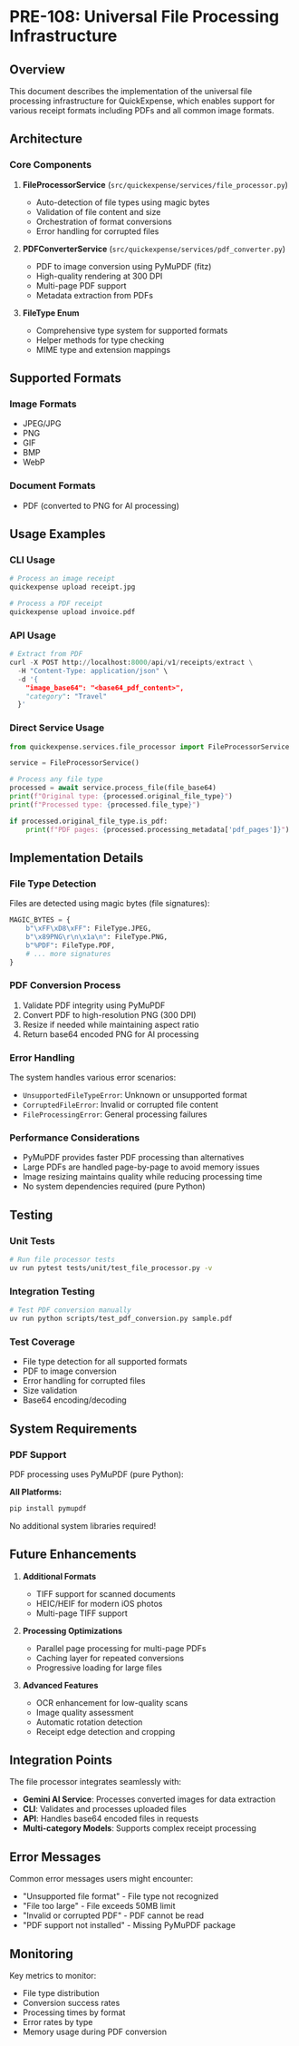 # PRE-108: Universal File Processing Infrastructure

## Overview

This document describes the implementation of the universal file processing infrastructure for QuickExpense, which enables support for various receipt formats including PDFs and all common image formats.

## Architecture

### Core Components

1. **FileProcessorService** (`src/quickexpense/services/file_processor.py`)
   - Auto-detection of file types using magic bytes
   - Validation of file content and size
   - Orchestration of format conversions
   - Error handling for corrupted files

2. **PDFConverterService** (`src/quickexpense/services/pdf_converter.py`)
   - PDF to image conversion using PyMuPDF (fitz)
   - High-quality rendering at 300 DPI
   - Multi-page PDF support
   - Metadata extraction from PDFs

3. **FileType Enum**
   - Comprehensive type system for supported formats
   - Helper methods for type checking
   - MIME type and extension mappings

## Supported Formats

### Image Formats
- JPEG/JPG
- PNG
- GIF
- BMP
- WebP

### Document Formats
- PDF (converted to PNG for AI processing)

## Usage Examples

### CLI Usage
```bash
# Process an image receipt
quickexpense upload receipt.jpg

# Process a PDF receipt
quickexpense upload invoice.pdf
```

### API Usage
```python
# Extract from PDF
curl -X POST http://localhost:8000/api/v1/receipts/extract \
  -H "Content-Type: application/json" \
  -d '{
    "image_base64": "<base64_pdf_content>",
    "category": "Travel"
  }'
```

### Direct Service Usage
```python
from quickexpense.services.file_processor import FileProcessorService

service = FileProcessorService()

# Process any file type
processed = await service.process_file(file_base64)
print(f"Original type: {processed.original_file_type}")
print(f"Processed type: {processed.file_type}")

if processed.original_file_type.is_pdf:
    print(f"PDF pages: {processed.processing_metadata['pdf_pages']}")
```

## Implementation Details

### File Type Detection

Files are detected using magic bytes (file signatures):
```python
MAGIC_BYTES = {
    b"\xFF\xD8\xFF": FileType.JPEG,
    b"\x89PNG\r\n\x1a\n": FileType.PNG,
    b"%PDF": FileType.PDF,
    # ... more signatures
}
```

### PDF Conversion Process

1. Validate PDF integrity using PyMuPDF
2. Convert PDF to high-resolution PNG (300 DPI)
3. Resize if needed while maintaining aspect ratio
4. Return base64 encoded PNG for AI processing

### Error Handling

The system handles various error scenarios:
- `UnsupportedFileTypeError`: Unknown or unsupported format
- `CorruptedFileError`: Invalid or corrupted file content
- `FileProcessingError`: General processing failures

### Performance Considerations

- PyMuPDF provides faster PDF processing than alternatives
- Large PDFs are handled page-by-page to avoid memory issues
- Image resizing maintains quality while reducing processing time
- No system dependencies required (pure Python)

## Testing

### Unit Tests
```bash
# Run file processor tests
uv run pytest tests/unit/test_file_processor.py -v
```

### Integration Testing
```bash
# Test PDF conversion manually
uv run python scripts/test_pdf_conversion.py sample.pdf
```

### Test Coverage
- File type detection for all supported formats
- PDF to image conversion
- Error handling for corrupted files
- Size validation
- Base64 encoding/decoding

## System Requirements

### PDF Support
PDF processing uses PyMuPDF (pure Python):

**All Platforms:**
```bash
pip install pymupdf
```

No additional system libraries required!

## Future Enhancements

1. **Additional Formats**
   - TIFF support for scanned documents
   - HEIC/HEIF for modern iOS photos
   - Multi-page TIFF support

2. **Processing Optimizations**
   - Parallel page processing for multi-page PDFs
   - Caching layer for repeated conversions
   - Progressive loading for large files

3. **Advanced Features**
   - OCR enhancement for low-quality scans
   - Image quality assessment
   - Automatic rotation detection
   - Receipt edge detection and cropping

## Integration Points

The file processor integrates seamlessly with:
- **Gemini AI Service**: Processes converted images for data extraction
- **CLI**: Validates and processes uploaded files
- **API**: Handles base64 encoded files in requests
- **Multi-category Models**: Supports complex receipt processing

## Error Messages

Common error messages users might encounter:
- "Unsupported file format" - File type not recognized
- "File too large" - File exceeds 50MB limit
- "Invalid or corrupted PDF" - PDF cannot be read
- "PDF support not installed" - Missing PyMuPDF package

## Monitoring

Key metrics to monitor:
- File type distribution
- Conversion success rates
- Processing times by format
- Error rates by type
- Memory usage during PDF conversion
